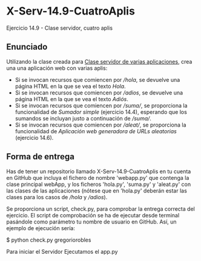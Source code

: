 # X-Serv-14.9-CuatroAplis
Ejercicio 14.9 - Clase servidor, cuatro aplis

## Enunciado

Utilizando la clase creada para <a href="https://github.com/CursosWeb/X-Serv-14.8-ServVariasApps">Clase servidor de varias aplicaciones</a>, crea una una aplicación web con varias aplis:

<ul>
  <li>Si se invocan recursos que comiencen por <i>/hola</i>, se devuelve una página HTML en la que se vea el texto <i>Hola</i>.
  <li>Si se invocan recursos que comiencen por <i>/adios</i>, se devuelve una página HTML en la que se vea el texto <i>Adiós</i>.
  <li>Si se invocan recursos que comiencen por <i>/suma/</i>, se proporciona la funcionalidad de <i>Sumador simple</i> (ejercicio 14.4), esperando que los sumandos se incluyan justo a continuación de <i>/suma/</i>.
  <li>Si se invocan recursos que comiencen por <i>/aleat/</i>, se proporciona la funcionalidad de <i>Aplicación web generadora de URLs aleatorias</i> (ejercicio 14.6).
</ul>

## Forma de entrega

Has de tener un repositorio llamado X-Serv-14.9-CuatroAplis en tu cuenta en GitHub
que incluya el fichero de nombre 'webapp.py' que contenga la clase principal webApp,
y los ficheros 'hola.py', 'suma.py' y 'aleat.py' con las clases de las aplicaciones
(nótese que en 'hola.py' deberán estar las clases para los casos de <i>/hola</i> y <i>/adios</i>).

Se proporciona un script, check.py, para comprobar la entrega correcta
del ejercicio. El script de comprobación se ha de ejecutar desde terminal
pasándole como parámetro tu nombre de usuario en GitHub. Así, un ejemplo de
ejecución sería:

$ python check.py gregoriorobles

Para iniciar el Servidor Ejecutamos el app.py
